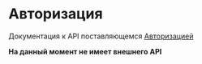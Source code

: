 # Авторизация

Документация к API поставляющемся [Авторизацией](../units/cloud-auth.md)

**На данный момент не имеет внешнего API**
